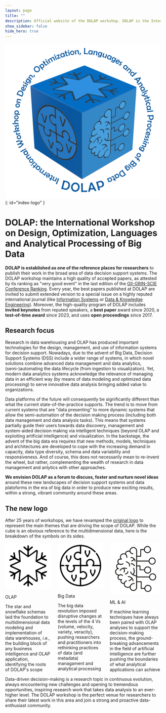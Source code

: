 ```yaml
---
layout: page
title: ""
description: Official website of the DOLAP workshop. DOLAP is the International Workshop on Design, Optimization, Languages and Analytical Processing of Big Data. DOLAP is established as one of the reference places for researchers to publish their work in the broad area of data decision support systems, including data modeling, data management, and data analysis. The DOLAP workshop takes place within a well-known conference in the database area, usually EDBT/ICDT. The best papers published at the DOLAP workshop are invited to submit extended version to a special issue on a highly reputed international journal like Information Systems Data & Knowledge Engineering. The high-quality program of the DOLAP workshop includes invited keynotes from reputed speakers, a best paper award, a test-of-time award, and uses open proceedings.
show_sidebar: false
hide_hero: true
---
```


<!--
hero_image: /img/dolap_logo_2024_wide.jpg
hero_color: is-white
hero_height: is-medium
-->

![DOLAP logo](/img/dolap_logo_2024_v2.jpg){: id="index-logo" }

# DOLAP: the International Workshop on Design, Optimization, Languages and Analytical Processing of Big Data

**DOLAP is established as one of the reference places for researchers** to publish their work in the broad area of data decision support systems. 
The DOLAP workshop maintains a high quality of accepted papers, as attested by its ranking as "very good event" in the last edition of the 
[GII-GRIN-SCIE Conference Ranking](http://www.google.com/url?q=http%3A%2F%2Fgii-grin-scie-rating.scie.es%2F&sa=D&sntz=1&usg=AOvVaw3pURkvamEm2oo_dxQnpQpX). 
Every year, the best papers published at DOLAP are invited to submit extended version to a special issue on a highly reputed international journal (like [Information Systems](https://www.sciencedirect.com/journal/information-systems) or [Data & Knowledge Engineering](https://www.sciencedirect.com/journal/data-and-knowledge-engineering)).
Moreover, the high-quality program of DOLAP includes **invited keynotes** from reputed speakers, a **best paper** award since 2020, a **test-of-time award** since 2023, and uses **open proceedings** since 2017.
 
## Research focus

Research in data warehousing and OLAP has produced important technologies for the design, management, and use of information systems for decision support. 
Nowadays, due to the advent of Big Data, Decision Support Systems (DSS) include a wider range of systems, in which novel solutions combine advanced data 
management and data analytics, (semi-)automating the data lifecycle (from ingestion to visualization). 
Yet, modern data analytics systems acknowledge the relevance of managing data in an efficient way (by means of data modeling and 
optimized data processing) to serve innovative data analysis bringing added value to organizations.
 
Data platforms of the future will consequently be significantly different than what the current state-of-the-practice supports. 
The trend is to move from current systems that are "data presenting" to more dynamic systems that allow the semi-automation of the decision making process 
(including both data management and data analysis tasks). This means that systems partially guide their users towards data discovery, management 
and system-aided decision making via intelligent techniques (beyond OLAP and exploiting artificial intelligence) and visualization. 
In the backstage, the advent of the big data era requires that new methods, models, techniques and architectures are developed to cope with the increasing 
demand in capacity, data type diversity, schema and data variability and responsiveness. 
And of course, this does not necessarily mean to re-invent the wheel, but rather, complementing the wealth of research in data management and anlytics with other approaches. 
 
**We envision DOLAP as a forum to discuss, foster and nurture novel ideas** around these new landscapes of decision support systems and data platoforms in the era of big data in order to produce new exciting results, within a strong, vibrant community around these areas.

## The new logo

After 25 years of workshops, we have revamped the [original logo](/img/dolap_logo_new.jpg) to represent the main themes that are driving the scope of DOLAP. While the cube is an obvious reference to the multidimensional data, here is the breakdown of the symbols on its sides.

<div class="hero-body">
    <div class="container">
        <div class="columns is-multiline is-centered">
            <div class="column is-4 has-text-centered">
                <div class="icon callout-icon">
                    <img src="/img/dolap_logo_2024_snowflake.png" class="fa-4x"/>
                </div>
                <p class="title is-5">OLAP</p>
                <div class="content">
                    The star and snowflake schemas laid the foundation to multidimensional data modeling 
                    and implementation of data warehouses, i.e., the building block of any business intelligence
                    and OLAP application, identifying the roots of DOLAP's scope
                </div>
            </div>
            <div class="column is-4 has-text-centered">
                <div class="icon callout-icon">
                    <img src="/img/dolap_logo_2024_bigdata.png" class="fa-4x"/>
                </div>
                <p class="title is-5">Big Data</p>
                <div class="content">
                    The big data revolution imposed disruptive changes at the levels of the 4 Vs 
                    (volume, velocity, variety, veracity), pushing researchers and practitioners into rethinking
                    practices of data (and metadata) managament and analytical processing
                </div>
            </div>
            <div class="column is-4 has-text-centered">
                <div class="icon callout-icon">
                    <img src="/img/dolap_logo_2024_ai.png" class="fa-4x"/>
                </div>
                <p class="title is-5">ML & AI</p>
                <div class="content">
                    If machine learning techniques have always been paired with OLAP analyses to support the
                    decision-making process, the ground-breaking advancements in the field of artificial 
                    intelligence are further pushing the boundaries of what analytical applications can achieve
                </div>
            </div>
        </div>
    </div>
</div>

Data-driven decision-making is a research topic in continuous evolution, always encountering new challenges and opening to tremendous opportunities, inspiring research work that takes data analysis to an ever-higher level. The DOLAP workshop is the perfect venue for researchers to share their latest work in this area and join a strong and proactive data-enthusiast community.
